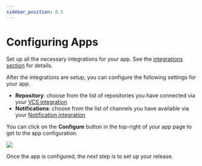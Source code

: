 ```yaml
---
sidebar_position: 0.5
---
```


# Configuring Apps

Set up all the necessary integrations for your app. See the [integrations section](/integrations) for details.

After the integrations are setup, you can configure the following settings for your app.

- **Repository**: choose from the list of repositories you have connected via your [VCS integration](/integrations/version-control)
- **Notifications**: choose from the list of channels you have available via your [Notification integration](/integrations/notifications)

You can click on the __Configure__ button in the top-right of your app page to get to the app configuration.

![](/img/app-config.png)

Once the app is configured, the next step is to set up your release.
